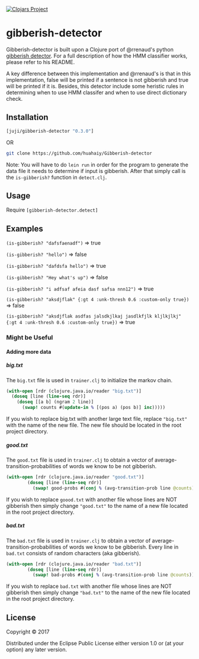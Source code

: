 [![Clojars Project](https://img.shields.io/clojars/v/juji/gibberish-detector.svg?color=success)](https://clojars.org/juji/gibberish-detector)


# gibberish-detector

Gibberish-detector is built upon a Clojure port of @rrenaud's python [gibberish detector](https://github.com/rrenaud/Gibberish-Detector).
For a full description of how the HMM classifier works, please refer to his README.

A key difference between this implementation and @rrenaud's is that in this implementation, false will be printed if a sentence is not gibberish and true will be printed if it is. Besides, this detector include some heristic rules in determining when to use HMM classifer and when to use direct dictionary check.

## Installation

```clojure
[juji/gibberish-detector "0.3.0"]
```

OR

```bash
git clone https://github.com/huahaiy/Gibberish-detector
```
Note: You will have to do ```lein run``` in order for the program to generate the data file it needs to determine if input is gibberish.
After that simply call is the ```is-gibberish?``` function in ```detect.clj```.

## Usage

Require ```[gibberish-detector.detect]```


## Examples

```(is-gibberish? "dafsfaenadf")``` => true

```(is-gibberish? "hello")``` => false

```(is-gibberish? "dafdsfa hello")``` => true

```(is-gibberish? "Hey what's up")``` => false

```(is-gibberish? "i adfsaf afeia dasf safsa nnn12")``` => true

```(is-gibberish? "aksdjflak" {:gt 4 :unk-thresh 0.6 :custom-only true})``` => false

```(is-gibberish? "aksdjflak asdfas jalsdkjlkaj jasdlkfjlk kljlkjlkj" {:gt 4 :unk-thresh 0.6 :custom-only true})``` => true


### Might be Useful
#### Adding more data
##### big.txt
The ```big.txt``` file is used in ```trainer.clj``` to initialize the markov chain.
```clojure
(with-open [rdr (clojure.java.io/reader "big.txt")]
  (doseq [line (line-seq rdr)]
    (doseq [[a b] (ngram 2 line)]
      (swap! counts #(update-in % [(pos a) (pos b)] inc)))))
```
If you wish to replace big.txt with another large text file, replace ```"big.txt"``` with the name of the new file.
The new file should be located in the root project directory.

##### good.txt
The ```good.txt``` file is used in ```trainer.clj``` to obtain a vector of average-transition-probabilities of words we know to be not gibberish.
```clojure
(with-open [rdr (clojure.java.io/reader "good.txt")]
        (doseq [line (line-seq rdr)]
          (swap! good-probs #(conj % (avg-transition-prob line @counts)))))
```
If you wish to replace ```goood.txt``` with another file whose lines are NOT gibberish then simply change ```"good.txt"``` to the name of a new file located in the root project directory.

##### bad.txt
The ```bad.txt``` file is used in ```trainer.clj``` to obtain a vector of average-transition-probabilities of words we know to be gibberish.
Every line in ```bad.txt``` consists of random characters (aka gibberish).
```clojure
(with-open [rdr (clojure.java.io/reader "bad.txt")]
        (doseq [line (line-seq rdr)]
          (swap! bad-probs #(conj % (avg-transition-prob line @counts)))))
```
If you wish to replace ```bad.txt``` with another file whose lines are NOT gibberish then simply change ```"bad.txt"``` to the name of the new file located in the root project directory.
## License

Copyright © 2017

Distributed under the Eclipse Public License either version 1.0 or (at
your option) any later version.
